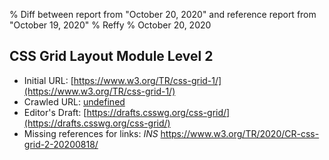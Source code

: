 % Diff between report from "October 20, 2020" and reference report from "October 19, 2020"
% Reffy
% October 20, 2020

## CSS Grid Layout Module Level 2

- Initial URL: [https://www.w3.org/TR/css-grid-1/](https://www.w3.org/TR/css-grid-1/)
- Crawled URL: [undefined](undefined)
- Editor's Draft: [https://drafts.csswg.org/css-grid/](https://drafts.csswg.org/css-grid/)
- Missing references for links: *INS* https://www.w3.org/TR/2020/CR-css-grid-2-20200818/



